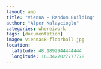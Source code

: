 ```yaml
---
layout: amp
title: "Vienna - Random Building"
author: "Alper Kalaycioglu"
categories: whereiwork
tags: [documentation]
image: vienna48-floorball.jpg
location:
  latitude: 48.1892944444444
  longitude: 16.3427027777778
---
```

